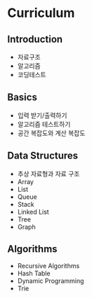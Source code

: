 # Curriculum

## Introduction

- 자료구조
- 알고리즘
- 코딩테스트

## Basics

- 입력 받기/출력하기
- 알고리즘 테스트하기
- 공간 복잡도와 계산 복잡도

## Data Structures

- 추상 자료형과 자료 구조
- Array
- List
- Queue
- Stack
- Linked List
- Tree
- Graph

## Algorithms

- Recursive Algorithms
- Hash Table
- Dynamic Programming
- Trie
